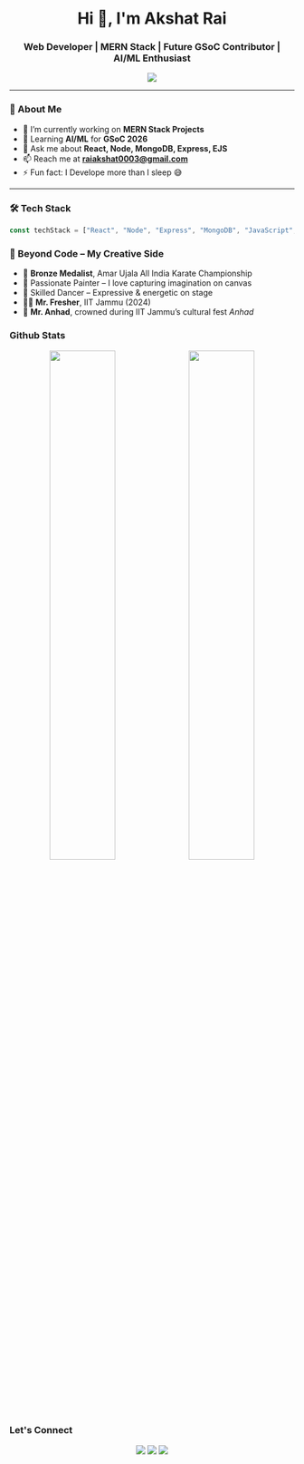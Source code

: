<h1 align="center">Hi 👋, I'm Akshat Rai</h1>
<h3 align="center">Web Developer | MERN Stack | Future GSoC Contributor | AI/ML Enthusiast</h3>

<p align="center">
  <img src="https://readme-typing-svg.herokuapp.com/?lines=Full+Stack+Web+Developer;React.js+%7C+Node.js+%7C+MongoDB;Open+Source+Contributor;Lifelong+Learner&center=true&width=500&height=45">
</p>

---

### 🧠 About Me

- 🔭 I’m currently working on **MERN Stack Projects**
- 🌱 Learning **AI/ML** for **GSoC 2026**
- 💬 Ask me about **React, Node, MongoDB, Express, EJS**
- 📫 Reach me at **[raiakshat0003@gmail.com](mailto:raiakshat0003@gmail.com)**  
- ⚡ Fun fact: I Develope more than I sleep 😅

---

### 🛠️ Tech Stack

```javascript
const techStack = ["React", "Node", "Express", "MongoDB", "JavaScript", "HTML", "CSS", "Git"];
```

### 💫 Beyond Code – My Creative Side

- 🥋 **Bronze Medalist**, Amar Ujala All India Karate Championship  
- 🎨 Passionate Painter – I love capturing imagination on canvas  
- 💃 Skilled Dancer – Expressive & energetic on stage  
- 🧑‍🎓 **Mr. Fresher**, IIT Jammu (2024)  
- 👑 **Mr. Anhad**, crowned during IIT Jammu’s cultural fest *Anhad*

### Github Stats
<p align="center"> <img src="https://github-readme-stats.vercel.app/api?username=AkshatRai3&show_icons=true&theme=tokyonight" width="48%" /> <img src="https://github-readme-streak-stats.herokuapp.com/?user=AkshatRai3&theme=tokyonight" width="48%" /> </p>

### Let's Connect

<p align="center"> <a href="https://www.linkedin.com/in/akshatrai3"><img src="https://img.shields.io/badge/LinkedIn-blue?logo=linkedin&logoColor=white" /></a> <a href="mailto:raiakshat0003@gmail.com"><img src="https://img.shields.io/badge/Gmail-red?logo=gmail&logoColor=white" /></a> <a href="https://github.com/AkshatRai3"><img src="https://img.shields.io/badge/GitHub-000?logo=github&logoColor=white" /></a> </p>
